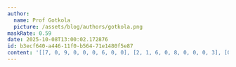 ```yaml
---
author:
  name: Prof Gotkola
  picture: /assets/blog/authors/gotkola.png
maskRate: 0.59
date: 2025-10-08T13:00:02.172876
id: b3ecf640-a446-11f0-b564-71e1480f5e87
content: '[[7, 0, 9, 0, 0, 0, 6, 0, 0], [2, 1, 6, 0, 8, 0, 0, 0, 3], [0, 0, 0, 2, 6, 5, 0, 7, 0], [0, 9, 0, 8, 0, 0, 2, 4, 5], [8, 0, 0, 4, 0, 1, 0, 0, 0], [0, 4, 0, 9, 5, 3, 7, 0, 0], [0, 2, 0, 5, 0, 0, 0, 0, 6], [9, 6, 0, 0, 1, 0, 0, 0, 0], [0, 0, 0, 0, 9, 2, 1, 0, 0]]'
---
```

